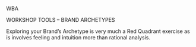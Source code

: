 WBA


WORKSHOP TOOLS – BRAND ARCHETYPES


Exploring your Brand’s Archetype is very much a Red Quadrant exercise as is involves feeling and intuition more than rational analysis.

